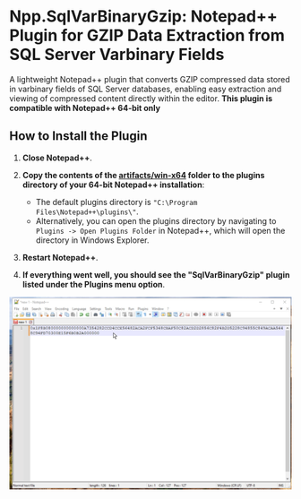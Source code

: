 # Npp.SqlVarBinaryGzip: Notepad++ Plugin for GZIP Data Extraction from SQL Server Varbinary Fields

A lightweight Notepad++ plugin that converts GZIP compressed data stored in varbinary fields of SQL Server databases, enabling easy extraction and viewing of compressed content directly within the editor. **This plugin is compatible with Notepad++ 64-bit only**


## How to Install the Plugin

1. **Close Notepad++**.
2. **Copy the contents of the [artifacts/win-x64](./artifacts/win-x64/) folder to the plugins directory of your 64-bit Notepad++ installation**:
   - The default plugins directory is `"C:\Program Files\Notepad++\plugins\"`.
   - Alternatively, you can open the plugins directory by navigating to `Plugins -> Open Plugins Folder` in Notepad++, which will open the directory in Windows Explorer.

3. **Restart Notepad++**.
4. **If everything went well, you should see the "SqlVarBinaryGzip" plugin listed under the Plugins menu option**.



![Npp.SqlVarBinaryGzip](./docs/Npp.SqlVarBinaryGzip.Plugin.gif)